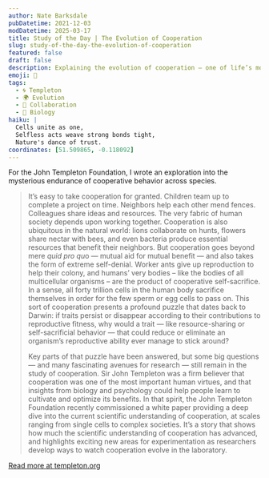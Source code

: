 ```yaml
---
author: Nate Barksdale
pubDatetime: 2021-12-03
modDatetime: 2025-03-17
title: Study of the Day | The Evolution of Cooperation
slug: study-of-the-day-the-evolution-of-cooperation
featured: false
draft: false
description: Explaining the evolution of cooperation — one of life’s most common, complex, and paradoxical phenomena
emoji: 🤝
tags:
  - 🌀 Templeton
  - 🌍 Evolution
  - 🤝 Collaboration
  - 🧬 Biology
haiku: |
  Cells unite as one,  
  Selfless acts weave strong bonds tight,  
  Nature's dance of trust.
coordinates: [51.509865, -0.118092]
---
```


For the John Templeton Foundation, I wrote an exploration into the mysterious endurance of cooperative behavior across species.

> It’s easy to take cooperation for granted. Children team up to complete a project on time. Neighbors help each other mend fences. Colleagues share ideas and resources. The very fabric of human society depends upon working together. Cooperation is also ubiquitous in the natural world: lions collaborate on hunts, flowers share nectar with bees, and even bacteria produce essential resources that benefit their neighbors. But cooperation goes beyond mere *quid pro qu*o — mutual aid for mutual benefit — and also takes the form of extreme self-denial. Worker ants give up reproduction to help their colony, and humans’ very bodies – like the bodies of all multicellular organisms – are the product of cooperative self-sacrifice. In a sense, all forty trillion cells in the human body sacrifice themselves in order for the few sperm or egg cells to pass on. This sort of cooperation presents a profound puzzle that dates back to Darwin: if traits persist or disappear according to their contributions to reproductive fitness, why would a trait — like resource-sharing or self-sacrificial behavior — that could reduce or eliminate an organism’s reproductive ability ever manage to stick around?
>
> Key parts of that puzzle have been answered, but some big questions — and many fascinating avenues for research — still remain in the study of cooperation. Sir John Templeton was a firm believer that cooperation was one of the most important human virtues, and that insights from biology and psychology could help people learn to cultivate and optimize its benefits. In that spirit, the John Templeton Foundation recently commissioned a white paper providing a deep dive into the current scientific understanding of cooperation, at scales ranging from single cells to complex societies. It’s a story that shows how much the scientific understanding of cooperation has advanced, and highlights exciting new areas for experimentation as researchers develop ways to watch cooperation evolve in the laboratory.

[Read more at templeton.org](https://www.templeton.org/news/the-evolution-of-cooperation)
